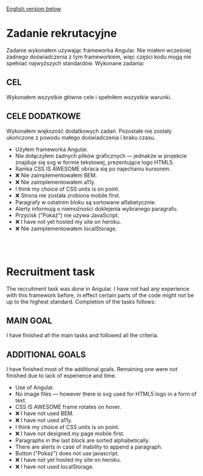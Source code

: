 [English version below](#recruitment-task)

# Zadanie rekrutacyjne

Zadanie wykonałem używając frameworka Angular. Nie miałem wcześniej żadnego doświadczenia z tym frameworkiem, więc części kodu mogą nie spełniać najwyższych standardów. Wykonane zadania:

## CEL

Wykonałem wszystkie główne cele i spełniłem wszystkie warunki.

## CELE DODATKOWE

Wykonałem większość dodatkowych zadań. Pozostałe nie zostały ukończone z powodu małego doświadczenia i braku czasu.

- Użyłem frameworka Angular.
- Nie dołączyłem żadnych plików graficznych — jednakże w projekcie znajduje się svg w formie tekstowej, prezentujące logo HTML5.
- Ramka CSS IS AWESOME obraca się po najechaniu kursorem.
- ❌ Nie zaimplementowałem BEM.
- ❌ Nie zaimplementowałem a11y.
- I think my choice of CSS units is on point.
- ❌ Strona nie została zrobiona mobile first.
- Paragrafy w ostatnim bloku są sortowane alfabetycznie.
- Alerty informują o niemożności doklejenia wybranego paragrafu.
- Przycisk ("Pokaż") nie używa JavaScript.
- ❌ I have not yet hosted my site on heroku. <!--[As remarked above, I have hosted my site on heroku.]-->
- ❌ Nie zaimplementowałem localStorage.

<br><br>

# Recruitment task

The recruitment task was done in Angular. I have not had any experience with this framework before, in effect certain parts of the code might not be up to the highest standard. Completion of the tasks follows:

## MAIN GOAL

I have finished all the main tasks and followed all the criteria.

## ADDITIONAL GOALS

I have finished most of the additional goals. Remaining one were not finished due to lack of experience and time.

- Use of Angular.
- No image files — however there is svg used for HTML5 logo in a form of text.
- CSS IS AWESOME frame rotates on hover.
- ❌ I have not used BEM.
- ❌ I have not used a11y.
- I think my choice of CSS units is on point.
- ❌ I have not designed my page mobile first.
- Paragraphs in the last block are sorted alphabetically.
- There are alerts in case of inability to append a paragraph.
- Button ("Pokaż") does not use javascript.
- ❌ I have not yet hosted my site on heroku. <!--[As remarked above, I have hosted my site on heroku.]-->
- ❌ I have not used localStorage.